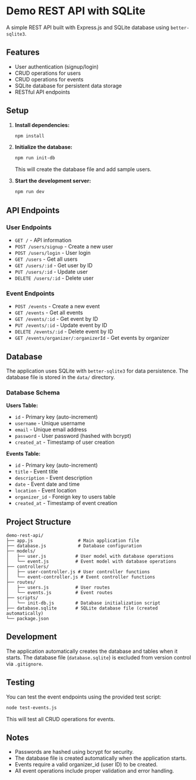 # Demo REST API with SQLite

A simple REST API built with Express.js and SQLite database using `better-sqlite3`.

## Features

- User authentication (signup/login)
- CRUD operations for users
- CRUD operations for events
- SQLite database for persistent data storage
- RESTful API endpoints

## Setup

1. **Install dependencies:**
   ```bash
   npm install
   ```

2. **Initialize the database:**
   ```bash
   npm run init-db
   ```
   This will create the database file and add sample users.

3. **Start the development server:**
   ```bash
   npm run dev
   ```

## API Endpoints

### User Endpoints
- `GET /` - API information
- `POST /users/signup` - Create a new user
- `POST /users/login` - User login
- `GET /users` - Get all users
- `GET /users/:id` - Get user by ID
- `PUT /users/:id` - Update user
- `DELETE /users/:id` - Delete user

### Event Endpoints
- `POST /events` - Create a new event
- `GET /events` - Get all events
- `GET /events/:id` - Get event by ID
- `PUT /events/:id` - Update event by ID
- `DELETE /events/:id` - Delete event by ID
- `GET /events/organizer/:organizerId` - Get events by organizer

## Database

The application uses SQLite with `better-sqlite3` for data persistence. The database file is stored in the `data/` directory.

### Database Schema

**Users Table:**
- `id` - Primary key (auto-increment)
- `username` - Unique username
- `email` - Unique email address
- `password` - User password (hashed with bcrypt)
- `created_at` - Timestamp of user creation

**Events Table:**
- `id` - Primary key (auto-increment)
- `title` - Event title
- `description` - Event description
- `date` - Event date and time
- `location` - Event location
- `organizer_id` - Foreign key to users table
- `created_at` - Timestamp of event creation

## Project Structure

```
demo-rest-api/
├── app.js                 # Main application file
├── database.js            # Database configuration
├── models/
│   ├── user.js           # User model with database operations
│   └── event.js          # Event model with database operations
├── controllers/
│   ├── user-controller.js # User controller functions
│   └── event-controller.js # Event controller functions
├── routes/
│   ├── users.js          # User routes
│   └── events.js         # Event routes
├── scripts/
│   └── init-db.js        # Database initialization script
├── database.sqlite       # SQLite database file (created automatically)
└── package.json
```

## Development

The application automatically creates the database and tables when it starts. The database file (`database.sqlite`) is excluded from version control via `.gitignore`.

## Testing

You can test the event endpoints using the provided test script:

```bash
node test-events.js
```

This will test all CRUD operations for events.

## Notes

- Passwords are hashed using bcrypt for security.
- The database file is created automatically when the application starts.
- Events require a valid organizer_id (user ID) to be created.
- All event operations include proper validation and error handling.
